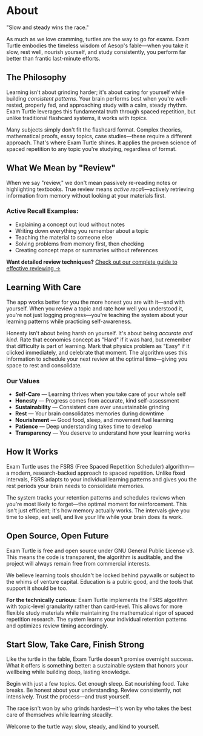 About
=================

"Slow and steady wins the race."

As much as we love cramming, turtles are the way to go for exams. Exam Turtle embodies the timeless wisdom of Aesop's fable—when you take it slow, rest well, nourish yourself, and study consistently, you perform far better than frantic last-minute efforts.

The Philosophy
--------------

Learning isn't about grinding harder; it's about caring for yourself while building _consistent patterns_. Your brain performs best when you're well-rested, properly fed, and approaching study with a calm, steady rhythm. Exam Turtle leverages this fundamental truth through spaced repetition, but unlike traditional flashcard systems, it works with _topics_.

Many subjects simply don't fit the flashcard format. Complex theories, mathematical proofs, essay topics, case studies—these require a different approach. That's where Exam Turtle shines. It applies the proven science of spaced repetition to any topic you're studying, regardless of format.

What We Mean by "Review"
------------------------

When we say "review," we don't mean passively re-reading notes or highlighting textbooks. True review means _active recall_—actively retrieving information from memory without looking at your materials first.

### Active Recall Examples:

*   Explaining a concept out loud without notes
*   Writing down everything you remember about a topic
*   Teaching the material to someone else
*   Solving problems from memory first, then checking
*   Creating concept maps or summaries without references

**Want detailed review techniques?** [Check out our complete guide to effective reviewing →](/how-to-review/)

Learning With Care
------------------

The app works better for you the more honest you are with it—and with yourself. When you review a topic and rate how well you understood it, you're not just logging progress—you're teaching the system about your learning patterns while practicing self-awareness.

Honesty isn't about being harsh on yourself. It's about being _accurate and kind_. Rate that economics concept as "Hard" if it was hard, but remember that difficulty is part of learning. Mark that physics problem as "Easy" if it clicked immediately, and celebrate that moment. The algorithm uses this information to schedule your next review at the optimal time—giving you space to rest and consolidate.

### Our Values

*   **Self-Care** — Learning thrives when you take care of your whole self
*   **Honesty** — Progress comes from accurate, kind self-assessment
*   **Sustainability** — Consistent care over unsustainable grinding
*   **Rest** — Your brain consolidates memories during downtime
*   **Nourishment** — Good food, sleep, and movement fuel learning
*   **Patience** — Deep understanding takes time to develop
*   **Transparency** — You deserve to understand how your learning works

How It Works
------------

Exam Turtle uses the FSRS (Free Spaced Repetition Scheduler) algorithm—a modern, research-backed approach to spaced repetition. Unlike fixed intervals, FSRS adapts to your individual learning patterns and gives you the rest periods your brain needs to consolidate memories.

The system tracks your retention patterns and schedules reviews when you're most likely to forget—the optimal moment for reinforcement. This isn't just efficient; it's how memory actually works. The intervals give you time to sleep, eat well, and live your life while your brain does its work.

Open Source, Open Future
------------------------

Exam Turtle is free and open source under GNU General Public License v3. This means the code is transparent, the algorithm is auditable, and the project will always remain free from commercial interests.

We believe learning tools shouldn't be locked behind paywalls or subject to the whims of venture capital. Education is a public good, and the tools that support it should be too.

**For the technically curious:** Exam Turtle implements the FSRS algorithm with topic-level granularity rather than card-level. This allows for more flexible study materials while maintaining the mathematical rigor of spaced repetition research. The system learns your individual retention patterns and optimizes review timing accordingly.

Start Slow, Take Care, Finish Strong
------------------------------------

Like the turtle in the fable, Exam Turtle doesn't promise overnight success. What it offers is something better: a sustainable system that honors your wellbeing while building deep, lasting knowledge.

Begin with just a few topics. Get enough sleep. Eat nourishing food. Take breaks. Be honest about your understanding. Review consistently, not intensively. Trust the process—and trust yourself.

The race isn't won by who grinds hardest—it's won by who takes the best care of themselves while learning steadily.

Welcome to the turtle way: slow, steady, and kind to yourself.